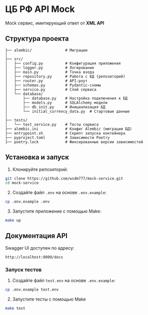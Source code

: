 # ЦБ РФ API Mock

Mock сервис, имитирующий ответ от **XML API**


## Структура проекта

```
├── alembic/               # Миграции
│
├── src/                  
│   ├── config.py          # Конфигурация приложения
│   ├── logger.py          # Логирование
│   ├── main.py            # Точка входа
│   ├── repository.py      # Работа с БД (репозиторий)
│   ├── router.py          # API-роут
│   ├── schemas.py         # Pydantic-схемы
│   ├── service.py         # Слой сервиса
│   └── database/
│       ├── database.py    # Настройка подключения к БД
│       ├── models.py      # SQLAlchemy модели
│       ├── db_init.py     # Инициализация БД
│       └── initial_currency_data.py  # Стартовые данные
│
├── tests/
│   └── test_service.py    # Тесты сервиса
├── alembic.ini            # Конфиг Alembic (миграции БД)
├── entrypoint.sh          # Скрипт запуска контейнера
├── pyproject.toml         # Зависимости Poetry
├── poetry.lock            # Фиксированные версии зависимостей
```


## Установка и запуск

1. Клонируйте репозиторий:
```bash
git clone https://github.com/wsdm777/mock-service.git
cd mock-service
```

2. Создайте файл `.env` на основе `.env.example`:
```bash
cp .env.example .env
```

3. Запустите приложение с помощью Make:
```bash
make up
```

## Документация API

Swagger UI доступен по адресу:

```
http://localhost:8000/docs
```


### Запуск тестов

1. Создайте файл `test.env` на основе `.env.example`:
```bash
cp .env.example test.env
```
2. Запустите тесты с помощью Make
```bash
make test
```